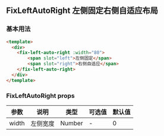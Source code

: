 
## FixLeftAutoRight 左侧固定右侧自适应布局


### 基本用法

```html
<template>
  <div>
    <fix-left-auto-right :width="80">
        <span slot="left">左侧固定</span>
        <span slot="right">右侧自适应</span>
    </fix-left-auto-right>
  </div>
</template>
```

### FixLeftAutoRight props

| 参数 | 说明  | 类型  | 可选值  | 默认值  |
|----------|---------|---------|-----------|-----------|
| width | 左侧宽度 | Number | - | 0 |




